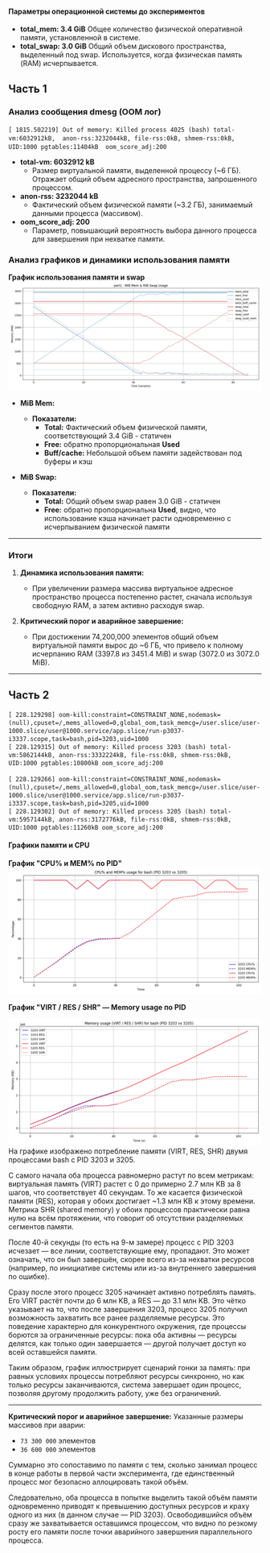 #### Параметры операционной системы до экспериментов

- **total_mem: 3.4 GiB**
  Общее количество физической оперативной памяти, установленной в системе.
- **total_swap: 3.0 GiB**
  Общий объем дискового пространства, выделенный под swap. Используется, когда физическая память
  (RAM) исчерпывается.
  
## Часть 1

### Анализ сообщения dmesg (OOM лог)

`[ 1815.502219] Out of memory: Killed process 4025 (bash) total-vm:6032912kB, 
anon-rss:3232044kB, file-rss:0kB, shmem-rss:0kB, UID:1000 pgtables:11404kB 
oom_score_adj:200`

- **total-vm: 6032912 kB**
    - Размер виртуальной памяти, выделенной процессу (~6 ГБ). Отражает общий объем
      адресного пространства, запрошенного процессом.
- **anon-rss: 3232044 kB**
    - Фактический объем физической памяти (~3.2 ГБ), занимаемый
      данными процесса (массивом).
- **oom_score_adj: 200**
    - Параметр, повышающий вероятность выбора данного процесса для завершения при
      нехватке памяти.

### Анализ графиков и динамики использования памяти

**График использования памяти и swap**
![](plots/part1_common.png)

- **MiB Mem:**
    - **Показатели:**
        - **Total:** Фактический объем физической памяти, соответствующий 3.4 GiB - статичен
        - **Free:** обратно пропорциональная **Used**
        - **Buff/cache:** Небольшой объем памяти задействован под буферы и кэш

- **MiB Swap:**
    - **Показатели:**
        - **Total:** Общий объем swap равен 3.0 GiB - статичен
        - **Free:** обратно пропорциональна **Used**, видно, что использование кэша начинает расти одновременно с
          исчерпыванием физической памяти

[//]: # (**Показатели памяти процесса 4025 &#40;bash&#41;**)

[//]: # (![]&#40;plots/part1_memo.png&#41;)

[//]: # ()
[//]: # (- Показатели процесса в момент аварии)

[//]: # (    - **VIRT:** ~6031856 kB &#40;примерно 6 ГБ&#41; – общий объем виртуальной памяти, запрошенной процессом.)

[//]: # (    - **RES:** ~3.1 ГБ – фактическое использование физической памяти.)

[//]: # (    - **SHR** = 0 все время &#40;посколько процесс не делит память с другими процессами&#41;)

[//]: # ()
[//]: # (**Показатели CPU%, MEM%, PR, NI**)

[//]: # ()
[//]: # (![]&#40;plots/part1_pr_ni_common.png&#41;)

[//]: # ()
[//]: # (- Все время CPU загружена на 90-100%)

[//]: # (- Использование памяти растет линейно до ~90% и остается на таком уровне)

---

### Итоги

1. **Динамика использования памяти:**
    - При увеличении размера массива виртуальное адресное пространство процесса постепенно растет, сначала используя
      свободную RAM, а затем активно расходуя swap.

2. **Критический порог и аварийное завершение:**
    - При достижении 74,200,000 элементов общий объем виртуальной памяти вырос до ~6 ГБ, что привело к полному
      исчерпанию RAM (3397.8 из 3451.4 MiB) и swap (3072.0 из 3072.0 MiB).

---

## Часть 2

```
[ 228.129298] oom-kill:constraint=CONSTRAINT_NONE,nodemask=(null),cpuset=/,mems_allowed=0,global_oom,task_memcg=/user.slice/user-1000.slice/user@1000.service/app.slice/run-p3037-i3337.scope,task=bash,pid=3203,uid=1000  
[ 228.129315] Out of memory: Killed process 3203 (bash) total-vm:5862144kB, anon-rss:3332224kB, file-rss:0kB, shmem-rss:0kB, UID:1000 pgtables:10800kB oom_score_adj:200

[ 228.129266] oom-kill:constraint=CONSTRAINT_NONE,nodemask=(null),cpuset=/,mems_allowed=0,global_oom,task_memcg=/user.slice/user-1000.slice/user@1000.service/app.slice/run-p3037-i3337.scope,task=bash,pid=3205,uid=1000 
[ 228.129302] Out of memory: Killed process 3205 (bash) total-vm:5957144kB, anon-rss:3172776kB, file-rss:0kB, shmem-rss:0kB, UID:1000 pgtables:11260kB oom_score_adj:200
```

#### Графики памяти и CPU

**График "CPU% и MEM% по PID"**
![](plots/part2_common.png)



**График "VIRT / RES / SHR" — Memory usage по PID**

![](plots/part2_memo.png)
На графике изображено потребление памяти (VIRT, RES, SHR) двумя процессами bash с PID 3203 и 3205.

С самого начала оба процесса равномерно растут по всем метрикам: виртуальная память (VIRT) растет 
с 0 до примерно 2.7 млн KB за 8 шагов, что соответствует 40 секундам. То же касается физической памяти 
(RES), которая у обоих достигает ~1.3 млн KB к этому времени. Метрика SHR (shared memory) у обоих 
процессов практически равна нулю на всём протяжении, что говорит об отсутствии разделяемых сегментов памяти.

После 40-й секунды (то есть на 9-м замере) процесс с PID 3203 исчезает — все линии, соответствующие ему, 
пропадают. Это может означать, что он был завершён, скорее всего из-за нехватки ресурсов (например, по 
инициативе системы или из-за внутреннего завершения по ошибке).

Сразу после этого процесс 3205 начинает активно потреблять память. Его VIRT растёт почти до 6 млн KB, 
а RES — до 3.1 млн KB. Это чётко указывает на то, что после завершения 3203, процесс 3205 получил 
возможность захватить все ранее разделяемые ресурсы. Это поведение характерно для конкурентного окружения, 
где процессы борются за ограниченные ресурсы: пока оба активны — ресурсы делятся, как только один 
завершается — другой получает доступ ко всей оставшейся памяти.

Таким образом, график иллюстрирует сценарий гонки за память: при равных условиях процессы потребляют 
ресурсы синхронно, но как только ресурсы заканчиваются, система завершает один процесс, позволяя другому 
продолжить работу, уже без ограничений.


[//]: # (**График "PR / NI" — Priorities**)

[//]: # (![]&#40;plots/part2_pr_ni.png&#41;)

---

**Критический порог и аварийное завершение:**
Указанные размеры массивов при аварии:

- `73 300 000` элементов
- `36 600 000` элементов

Суммарно это сопоставимо по памяти с тем, сколько занимал процесс в конце работы в первой части эксперимента, 
где единственный процесс мог безопасно аллоцировать такой объём.

Следовательно, оба процесса в попытке выделить такой объём памяти одновременно приводят к превышению доступных 
ресурсов и краху одного из них (в данном случае — PID 3203). Освободившийся объём сразу же захватывается 
оставшимся процессом, что видно по резкому росту его памяти после точки аварийного завершения параллельного процесса.

